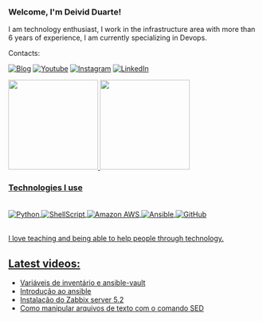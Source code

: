 ### Welcome, I'm Deivid Duarte!

I am technology enthusiast, I work in the infrastructure area with more than 6 years of experience, I am currently specializing in Devops.

Contacts:

[![Blog](https://img.shields.io/badge/Blogger-FF5722?style=for-the-badge&logo=blogger&logoColor=white)](https://deividduarte2012.blogspot.com/) [![Youtube](https://img.shields.io/badge/YouTube-FF0000?style=for-the-badge&logo=youtube&logoColor=white)](https://www.youtube.com/channel/UCOkbpu3eISBkp12cLPVQ9lQ) [![Instagram](https://img.shields.io/badge/Instagram-E4405F?style=for-the-badge&logo=instagram&logoColor=white)](https://www.instagram.com/caindo_na_rede/) [![LinkedIn](https://img.shields.io/badge/LinkedIn-0077B5?style=for-the-badge&logo=linkedin&logoColor=white)](https://www.linkedin.com/in/deivid-duarte-b726a83a/)

<div>
    <a href="https://www.youtube.com/channel/UCOkbpu3eISBkp12cLPVQ9lQ">
    <img height="180em" src="https://github-readme-stats.vercel.app/api?username=deividduarte20&show_icons=true&theme=tokyonight"/>
    <img height="180em" src="https://github-readme-stats.vercel.app/api/top-langs/?username=deividduarte20&theme=tokyonight&layout=compact"/>

</div>

### Technologies I use

<div style="display: inline_block"><br/>
  <img align="center" alt="Python" src="https://img.shields.io/badge/Python-3776AB?style=for-the-badge&logo=python&logoColor=white" />
  <img align="center" alt="ShellScript" src="https://img.shields.io/badge/Shell_Script-121011?style=for-the-badge&logo=gnu-bash&logoColor=white" />
  <img align="center" alt="Amazon AWS" src="https://img.shields.io/badge/Amazon_AWS-232F3E?style=for-the-badge&logo=amazon-aws&logoColor=white" />
  <img align="center" alt="Ansible" src="https://img.shields.io/badge/ansible-%231A1918.svg?style=for-the-badge&logo=ansible&logoColor=white" />
  <img align="center" alt="GitHub" src="https://img.shields.io/badge/git-%23F05033.svg?style=for-the-badge&logo=git&logoColor=white" />
</div><br/>
  
  I love teaching and being able to help people through technology.

## Latest videos:

- [Variáveis de inventário e ansible-vault](https://www.youtube.com/watch?v=QB43oAsU8AM)<br/>
- [Introdução ao ansible](https://www.youtube.com/watch?v=G79b7soTV0Q&t=184s)<br/>
- [Instalação do Zabbix server 5.2](https://youtu.be/gAO6JbScWhY)<br/>
- [Como manipular arquivos de texto com o comando SED](https://youtu.be/bEugXqATZDc)<br/>













